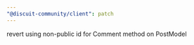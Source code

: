 ```yaml
---
"@discuit-community/client": patch
---
```


revert using non-public id for Comment method on PostModel
